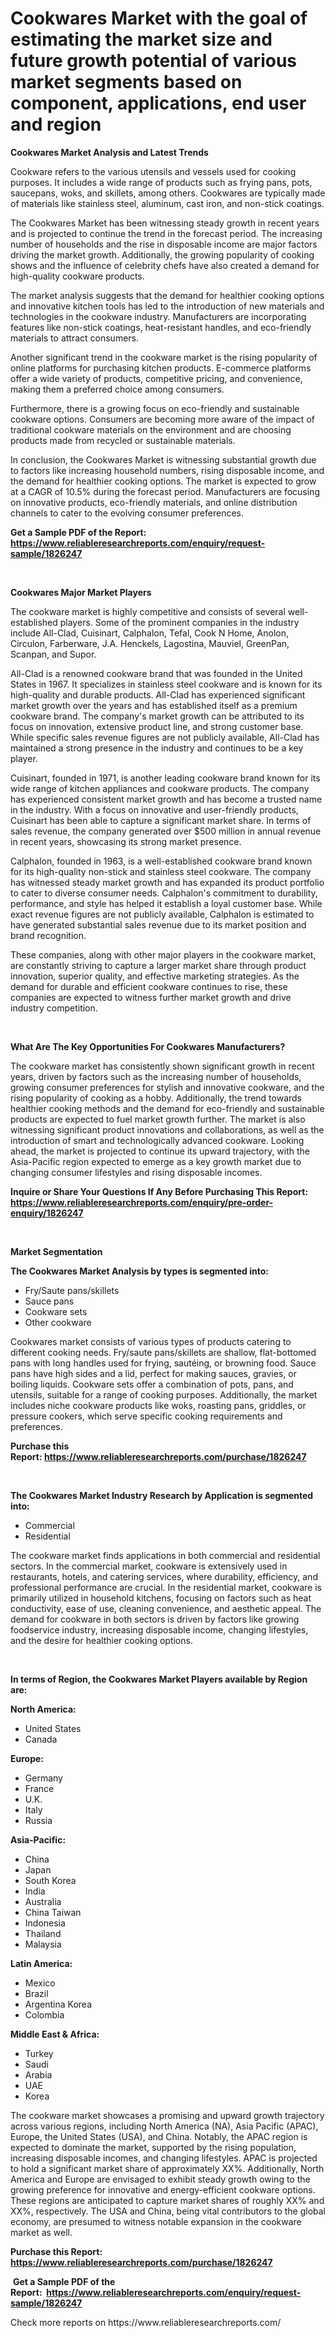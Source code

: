 <p><h1>Cookwares Market with the goal of estimating the market size and future growth potential of various market segments based on component, applications, end user and region</h1></p><p><strong>Cookwares Market Analysis and Latest Trends</strong></p>
<p><p>Cookware refers to the various utensils and vessels used for cooking purposes. It includes a wide range of products such as frying pans, pots, saucepans, woks, and skillets, among others. Cookwares are typically made of materials like stainless steel, aluminum, cast iron, and non-stick coatings.</p><p>The Cookwares Market has been witnessing steady growth in recent years and is projected to continue the trend in the forecast period. The increasing number of households and the rise in disposable income are major factors driving the market growth. Additionally, the growing popularity of cooking shows and the influence of celebrity chefs have also created a demand for high-quality cookware products.</p><p>The market analysis suggests that the demand for healthier cooking options and innovative kitchen tools has led to the introduction of new materials and technologies in the cookware industry. Manufacturers are incorporating features like non-stick coatings, heat-resistant handles, and eco-friendly materials to attract consumers.</p><p>Another significant trend in the cookware market is the rising popularity of online platforms for purchasing kitchen products. E-commerce platforms offer a wide variety of products, competitive pricing, and convenience, making them a preferred choice among consumers.</p><p>Furthermore, there is a growing focus on eco-friendly and sustainable cookware options. Consumers are becoming more aware of the impact of traditional cookware materials on the environment and are choosing products made from recycled or sustainable materials.</p><p>In conclusion, the Cookwares Market is witnessing substantial growth due to factors like increasing household numbers, rising disposable income, and the demand for healthier cooking options. The market is expected to grow at a CAGR of 10.5% during the forecast period. Manufacturers are focusing on innovative products, eco-friendly materials, and online distribution channels to cater to the evolving consumer preferences.</p></p>
<p><strong>Get a Sample PDF of the Report:&nbsp; <a href="https://www.reliableresearchreports.com/enquiry/request-sample/1826247">https://www.reliableresearchreports.com/enquiry/request-sample/1826247</a></strong></p>
<p>&nbsp;</p>
<p><strong>Cookwares Major Market Players</strong></p>
<p><p>The cookware market is highly competitive and consists of several well-established players. Some of the prominent companies in the industry include All-Clad, Cuisinart, Calphalon, Tefal, Cook N Home, Anolon, Circulon, Farberware, J.A. Henckels, Lagostina, Mauviel, GreenPan, Scanpan, and Supor.</p><p>All-Clad is a renowned cookware brand that was founded in the United States in 1967. It specializes in stainless steel cookware and is known for its high-quality and durable products. All-Clad has experienced significant market growth over the years and has established itself as a premium cookware brand. The company's market growth can be attributed to its focus on innovation, extensive product line, and strong customer base. While specific sales revenue figures are not publicly available, All-Clad has maintained a strong presence in the industry and continues to be a key player.</p><p>Cuisinart, founded in 1971, is another leading cookware brand known for its wide range of kitchen appliances and cookware products. The company has experienced consistent market growth and has become a trusted name in the industry. With a focus on innovative and user-friendly products, Cuisinart has been able to capture a significant market share. In terms of sales revenue, the company generated over $500 million in annual revenue in recent years, showcasing its strong market presence.</p><p>Calphalon, founded in 1963, is a well-established cookware brand known for its high-quality non-stick and stainless steel cookware. The company has witnessed steady market growth and has expanded its product portfolio to cater to diverse consumer needs. Calphalon's commitment to durability, performance, and style has helped it establish a loyal customer base. While exact revenue figures are not publicly available, Calphalon is estimated to have generated substantial sales revenue due to its market position and brand recognition.</p><p>These companies, along with other major players in the cookware market, are constantly striving to capture a larger market share through product innovation, superior quality, and effective marketing strategies. As the demand for durable and efficient cookware continues to rise, these companies are expected to witness further market growth and drive industry competition.</p></p>
<p>&nbsp;</p>
<p><strong>What Are The Key Opportunities For Cookwares Manufacturers?</strong></p>
<p><p>The cookware market has consistently shown significant growth in recent years, driven by factors such as the increasing number of households, growing consumer preferences for stylish and innovative cookware, and the rising popularity of cooking as a hobby. Additionally, the trend towards healthier cooking methods and the demand for eco-friendly and sustainable products are expected to fuel market growth further. The market is also witnessing significant product innovations and collaborations, as well as the introduction of smart and technologically advanced cookware. Looking ahead, the market is projected to continue its upward trajectory, with the Asia-Pacific region expected to emerge as a key growth market due to changing consumer lifestyles and rising disposable incomes.</p></p>
<p><strong>Inquire or Share Your Questions If Any Before Purchasing This Report: <a href="https://www.reliableresearchreports.com/enquiry/pre-order-enquiry/1826247">https://www.reliableresearchreports.com/enquiry/pre-order-enquiry/1826247</a></strong></p>
<p>&nbsp;</p>
<p><strong>Market Segmentation</strong></p>
<p><strong>The Cookwares Market Analysis by types is segmented into:</strong></p>
<p><ul><li>Fry/Saute pans/skillets</li><li>Sauce pans</li><li>Cookware sets</li><li>Other cookware</li></ul></p>
<p><p>Cookwares market consists of various types of products catering to different cooking needs. Fry/saute pans/skillets are shallow, flat-bottomed pans with long handles used for frying, sautéing, or browning food. Sauce pans have high sides and a lid, perfect for making sauces, gravies, or boiling liquids. Cookware sets offer a combination of pots, pans, and utensils, suitable for a range of cooking purposes. Additionally, the market includes niche cookware products like woks, roasting pans, griddles, or pressure cookers, which serve specific cooking requirements and preferences.</p></p>
<p><strong>Purchase this Report:&nbsp;<a href="https://www.reliableresearchreports.com/purchase/1826247">https://www.reliableresearchreports.com/purchase/1826247</a></strong></p>
<p>&nbsp;</p>
<p><strong>The Cookwares Market Industry Research by Application is segmented into:</strong></p>
<p><ul><li>Commercial</li><li>Residential</li></ul></p>
<p><p>The cookware market finds applications in both commercial and residential sectors. In the commercial market, cookware is extensively used in restaurants, hotels, and catering services, where durability, efficiency, and professional performance are crucial. In the residential market, cookware is primarily utilized in household kitchens, focusing on factors such as heat conductivity, ease of use, cleaning convenience, and aesthetic appeal. The demand for cookware in both sectors is driven by factors like growing foodservice industry, increasing disposable income, changing lifestyles, and the desire for healthier cooking options.</p></p>
<p>&nbsp;</p>
<p><strong>In terms of Region, the Cookwares Market Players available by Region are:</strong></p>
<p>
    <p> <strong> North America: </strong>
        <ul>
            <li>United States</li>
            <li>Canada</li>
        </ul>
        </p> 
    <p> <strong> Europe: </strong>
        <ul>
            <li>Germany</li>
            <li>France</li>
            <li>U.K.</li>
            <li>Italy</li>
            <li>Russia</li>
        </ul>
        </p> 
    <p> <strong> Asia-Pacific: </strong>
        <ul>
            <li>China</li>
            <li>Japan</li>
            <li>South Korea</li>
            <li>India</li>
            <li>Australia</li>
            <li>China Taiwan</li>
            <li>Indonesia</li>
            <li>Thailand</li>
            <li>Malaysia</li>
        </ul>
        </p> 
    <p> <strong> Latin America: </strong>
        <ul>
            <li>Mexico</li>
            <li>Brazil</li>
            <li>Argentina Korea</li>
            <li>Colombia</li>
        </ul>
        </p> 
    <p> <strong> Middle East & Africa: </strong>
        <ul>
            <li>Turkey</li>
            <li>Saudi</li>
            <li>Arabia</li>
            <li>UAE</li>
            <li>Korea</li>
        </ul>
    </p>
    </p>
<p><p>The cookware market showcases a promising and upward growth trajectory across various regions, including North America (NA), Asia Pacific (APAC), Europe, the United States (USA), and China. Notably, the APAC region is expected to dominate the market, supported by the rising population, increasing disposable incomes, and changing lifestyles. APAC is projected to hold a significant market share of approximately XX%. Additionally, North America and Europe are envisaged to exhibit steady growth owing to the growing preference for innovative and energy-efficient cookware options. These regions are anticipated to capture market shares of roughly XX% and XX%, respectively. The USA and China, being vital contributors to the global economy, are presumed to witness notable expansion in the cookware market as well.</p></p>
<p><strong>Purchase this Report: <a href="https://www.reliableresearchreports.com/purchase/1826247">https://www.reliableresearchreports.com/purchase/1826247</a></strong></p>
<p>&nbsp;<strong>Get a Sample PDF of the Report:&nbsp;&nbsp;<a href="https://www.reliableresearchreports.com/enquiry/request-sample/1826247">https://www.reliableresearchreports.com/enquiry/request-sample/1826247</a></strong></p>
<p><strong></strong></p>
<p>Check more reports on https://www.reliableresearchreports.com/</p>